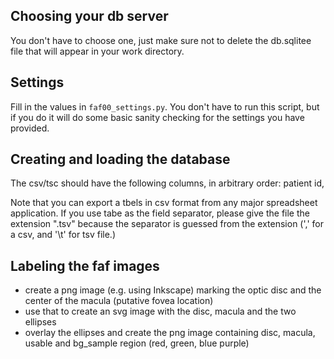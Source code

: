 
## Choosing your db server

You don't have to choose one, just make sure not to delete the db.sqlitee file that
will appear in your work directory.


## Settings

Fill in the values in `faf00_settings.py`. You don't have to run this script, but if you do it will 
do some basic sanity checking for the settings you have provided.

## Creating and loading the database

The csv/tsc should have the following columns, in arbitrary order:
patient id, 

Note that you can export a tbels in csv format from any major spreadsheet application.
If you use tabe as the field separator, please give the file the extension ".tsv" because the separator is
guessed from the extension (',' for a csv, and '\t' for tsv file.)

## Labeling the faf images
* create a png image (e.g. using Inkscape) marking the optic disc and the center of the macula (putative fovea location)
* use that to create an svg image with the disc, macula and the two ellipses
* overlay the ellipses and create the png image containing disc, macula, usable and bg_sample region (red, green, blue purple)